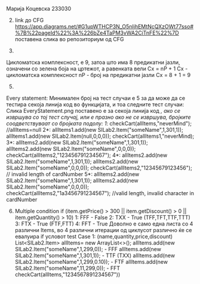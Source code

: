Марија Коцевска 233030

2. link до CFG https://app.diagrams.net/#G1upWTHCP3N_O5nIjhEMtNcQXzOWt77sso#%7B%22pageId%22%3A%226bZe4TaPM3vWA2CiTnFE%22%7D
поставена слика во репозиториум од CFG 


4.
Цикломатска комплексност, е 9, затоа што има 8 предикатни јазли, означени со зелена боја на цртежот, а равенката вели
Cx = nP + 1
Cx - цикломатска комплексност
nP - број на предикатни јазли
Cx = 8 + 1 = 9

5.
Every statement:
Минимален број на тест случаи е 5 за да може да се тестира секоја линија код во функцијата, и тоа следните тест случаи:
Слика EveryStatement.png поставено е за секоја линија код *, ако се извршува со тој тест случај, или е празно ако не се извршува, бројките соодветствуваат со бројката подолу:
1*: 
   checkCart(allItems,"neverMind"); //allItems=null
2*: 
   allItems1.add(new SILab2.Item("someName",1,301,1));
   allItems1.add(new SILab2.Item(null,0,0,0));
   checkCart(allItems1,"neverMind);
3*:
  allItems2.add(new SILab2.Item("someName",1,301,1));
  allItems2.add(new SILab2.Item("someName",0,0,0));
  checkCart(allItems2,"123456791234567");
4*:
   allItems2.add(new SILab2.Item("someName",1,301,1));
   allItems2.add(new SILab2.Item("someName",0,0,0));
   checkCart(allItems2,"12345679123456"); // invalid length of cardNumber
5*: 
   allItems2.add(new SILab2.Item("someName",1,301,1));
   allItems2.add(new SILab2.Item("someName",0,0,0));
   checkCart(allItems2,"1a3456791234567"); //valid length, invalid character in cardNumber

6. Multiple condition 
if (item.getPrice() > 300 || item.getDiscount() > 0 || item.getQuantity() > 10)
1: FFF - False
2: TXX - True (TFF,TFT,TTF,TTT)
3: FTX - True (FTF,FTT)
4: FFT - True
Доволно е само една листа со 4 различни Items, во 4 различни итерации од циклусот различно ќе се евалуира if условот
test Case 1: 
(name,quantity,price,discount)
List<SILab2.Item> allItems= new ArrayList<>();
allItems.add(new SILab2.Item("someName",1,299,0)); - FFF
allItems.add(new SILab2.Item("someName",1,301,1)); - TTF (TXX)
allItems.add(new SILab2.Item("someName",1,299,0.10)); - FTF
allItems.add(new SILab2.Item("someName",11,299,0)); - FFT
checkCart(allItems,"1234567891234567")) 
